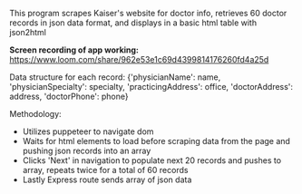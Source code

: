 This program scrapes Kaiser's website for doctor info, retrieves 60 doctor records in json data format, and displays in a basic html table with json2html

<b>Screen recording of app working:</b> https://www.loom.com/share/962e53e1c69d4399814176260fd4a25d 

Data structure for each record:
{'physicianName': name,
'physicianSpecialty': specialty,
'practicingAddress': office,
'doctorAddress': address,
'doctorPhone': phone}

Methodology:

<ul>
<li>Utilizes puppeteer to navigate dom
<li>Waits for html elements to load before scraping data from the page and pushing json records into an array
<li>Clicks 'Next' in navigation to populate next 20 records and pushes to array, repeats twice for a total of 60 records
<li>Lastly Express route sends array of json data
</ul>
